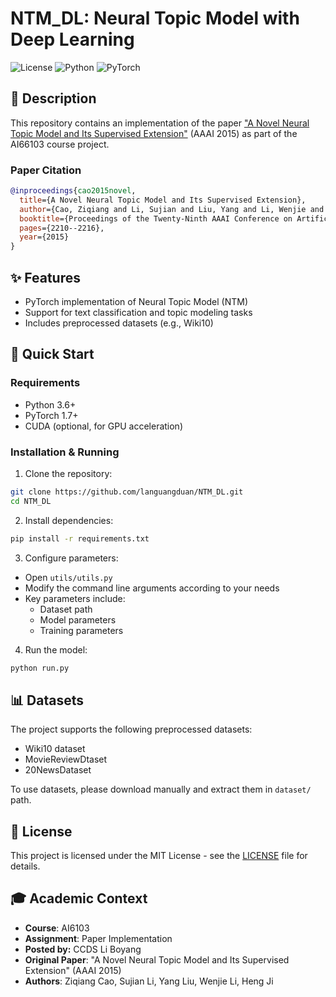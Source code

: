 # NTM_DL: Neural Topic Model with Deep Learning

![License](https://img.shields.io/badge/license-MIT-blue.svg)
![Python](https://img.shields.io/badge/python-3.6+-blue.svg)
![PyTorch](https://img.shields.io/badge/PyTorch-1.7+-orange.svg)

## 📝 Description

This repository contains an implementation of the paper ["A Novel Neural Topic Model and Its Supervised Extension"](https://ojs.aaai.org/index.php/AAAI/article/view/9361) (AAAI 2015) as part of the AI66103 course project.

### Paper Citation
```bibtex
@inproceedings{cao2015novel,
  title={A Novel Neural Topic Model and Its Supervised Extension},
  author={Cao, Ziqiang and Li, Sujian and Liu, Yang and Li, Wenjie and Ji, Heng},
  booktitle={Proceedings of the Twenty-Ninth AAAI Conference on Artificial Intelligence},
  pages={2210--2216},
  year={2015}
}
```

## ✨ Features

- PyTorch implementation of Neural Topic Model (NTM)
- Support for text classification and topic modeling tasks
- Includes preprocessed datasets (e.g., Wiki10)

## 🚀 Quick Start

### Requirements

- Python 3.6+
- PyTorch 1.7+
- CUDA (optional, for GPU acceleration)

### Installation & Running

1. Clone the repository:
```bash
git clone https://github.com/languangduan/NTM_DL.git
cd NTM_DL
```

2. Install dependencies:
```bash
pip install -r requirements.txt
```

3. Configure parameters:
- Open `utils/utils.py`
- Modify the command line arguments according to your needs
- Key parameters include:
  - Dataset path
  - Model parameters
  - Training parameters

4. Run the model:
```bash
python run.py
```

## 📊 Datasets

The project supports the following preprocessed datasets:
- Wiki10 dataset
- MovieReviewDtaset
- 20NewsDataset

To use datasets, please download manually and extract them in `dataset/` path.

## 📄 License

This project is licensed under the MIT License - see the [LICENSE](LICENSE) file for details.

## 🎓 Academic Context

- **Course**: AI6103
- **Assignment**: Paper Implementation
- **Posted by:** CCDS Li Boyang
- **Original Paper**: "A Novel Neural Topic Model and Its Supervised Extension" (AAAI 2015)
- **Authors**: Ziqiang Cao, Sujian Li, Yang Liu, Wenjie Li, Heng Ji
